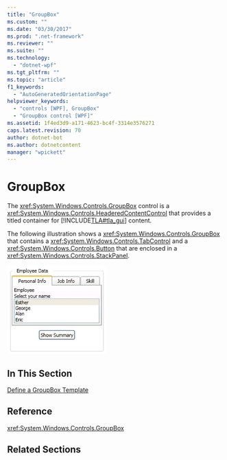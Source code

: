 ```yaml
---
title: "GroupBox"
ms.custom: ""
ms.date: "03/30/2017"
ms.prod: ".net-framework"
ms.reviewer: ""
ms.suite: ""
ms.technology: 
  - "dotnet-wpf"
ms.tgt_pltfrm: ""
ms.topic: "article"
f1_keywords: 
  - "AutoGeneratedOrientationPage"
helpviewer_keywords: 
  - "controls [WPF], GroupBox"
  - "GroupBox control [WPF]"
ms.assetid: 1f4ed3d9-a171-4623-bc4f-3314e3576271
caps.latest.revision: 70
author: dotnet-bot
ms.author: dotnetcontent
manager: "wpickett"
---
```

# GroupBox
The <xref:System.Windows.Controls.GroupBox> control is a <xref:System.Windows.Controls.HeaderedContentControl> that provides a titled container for [!INCLUDE[TLA#tla_gui](../../../../includes/tlasharptla-gui-md.md)] content.  
  
 The following illustration shows a <xref:System.Windows.Controls.GroupBox> that contains a <xref:System.Windows.Controls.TabControl> and a <xref:System.Windows.Controls.Button> that are enclosed in a <xref:System.Windows.Controls.StackPanel>.  
  
 ![GroupBoxImage](../../../../docs/framework/wpf/controls/media/groupboximage.JPG "GroupBoxImage")  
  
## In This Section  
 [Define a GroupBox Template](../../../../docs/framework/wpf/controls/how-to-define-a-groupbox-template.md)  
  
## Reference  
 <xref:System.Windows.Controls.GroupBox>  
  
## Related Sections
